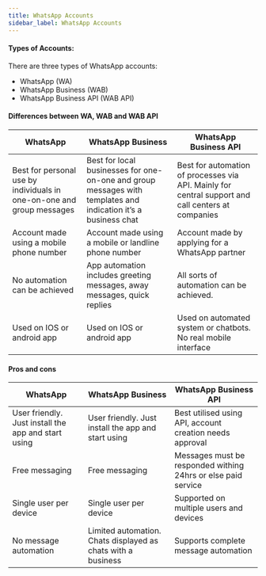 ```yaml
---
title: WhatsApp Accounts
sidebar_label: WhatsApp Accounts
---
```


#### Types of Accounts:

There are three types of WhatsApp accounts:

- WhatsApp (WA)
- WhatsApp Business (WAB)
- WhatsApp Business API (WAB API)

#### Differences between WA, WAB and WAB API

| WhatsApp | WhatsApp Business | WhatsApp Business API |
| -------- | -------- | ------- |
| Best for personal use by individuals in one-on-one and group messages | Best for local businesses for one-on-one and group messages with templates and indication it’s a business chat | Best for automation of processes via API. Mainly for central support and call centers at companies |
| Account made using a mobile phone number | Account made using a mobile or landline phone number | Account made by applying for a WhatsApp partner |
| No automation can be achieved | App automation includes greeting messages, away messages, quick replies | All sorts of automation can be achieved. |
| Used on IOS or android app | Used on IOS or android app | Used on automated system or chatbots. No real mobile interface |

#### Pros and cons

| WhatsApp | WhatsApp Business | WhatsApp Business API |
| -------- | -------- | ------- |
| User friendly. Just install the app and start using | User friendly. Just install the app and start using | Best utilised using API, account creation needs approval |
| Free messaging | Free messaging | Messages must be responded withing 24hrs or else paid service |
| Single user per device | Single user per device | Supported on multiple users and devices |
| No message automation | Limited automation. Chats displayed as chats with a business | Supports complete message automation |